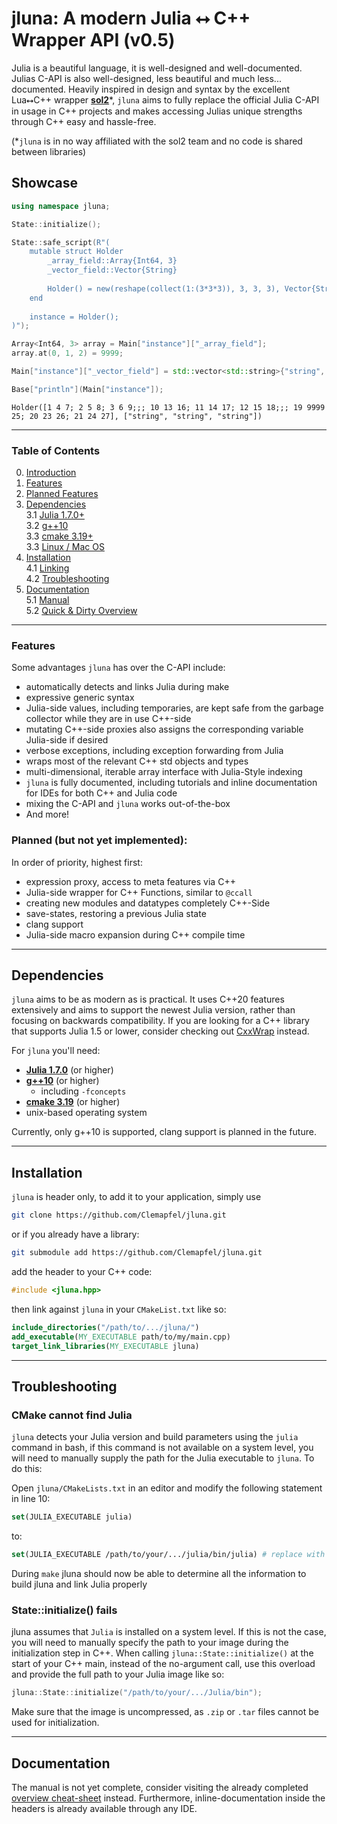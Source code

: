 # jluna: A modern Julia ⭤ C++ Wrapper API (v0.5)

Julia is a beautiful language, it is well-designed and well-documented. Julias C-API is also well-designed, less beautiful and much less... documented. Heavily inspired in design and syntax by the excellent Lua⭤C++ wrapper [**sol2**](https://github.com/ThePhD/sol2)*, `jluna` aims to fully replace the official Julia C-API in usage in C++ projects and makes accessing Julias unique strengths through C++ easy and hassle-free.

(*`jluna` is in no way affiliated with the sol2 team and no code is shared between libraries)

## Showcase

```cpp
using namespace jluna;

State::initialize();

State::safe_script(R"(
    mutable struct Holder
        _array_field::Array{Int64, 3}
        _vector_field::Vector{String}
    
        Holder() = new(reshape(collect(1:(3*3*3)), 3, 3, 3), Vector{String}())
    end
    
    instance = Holder();
)");

Array<Int64, 3> array = Main["instance"]["_array_field"];
array.at(0, 1, 2) = 9999;

Main["instance"]["_vector_field"] = std::vector<std::string>{"string", "string", "string"};

Base["println"](Main["instance"]);
```
```
Holder([1 4 7; 2 5 8; 3 6 9;;; 10 13 16; 11 14 17; 12 15 18;;; 19 9999 25; 20 23 26; 21 24 27], ["string", "string", "string"])
```

---

### Table of Contents

0. [Introduction](./README.md)
1. [Features](#features)<br>
2. [Planned Features](#planned-but-not-yet-implemented)<br>
3. [Dependencies](#dependencies)<br>
   3.1 [Julia 1.7.0+](#dependencies)<br>
   3.2 [g++10](#dependencies)<br>
   3.3 [cmake 3.19+](#dependencies)<br>
   3.3 [Linux / Mac OS](#dependencies)
4. [Installation](#installation)<br>
  4.1 [Linking](#installation)<br>
  4.2 [Troubleshooting](#troubleshooting)<br>
5. [Documentation](#documentation)<br>
    5.1 [Manual](./docs/docs.md)<br>
    5.2 [Quick & Dirty Overview](#documentation)
   
---

### Features
Some advantages `jluna` has over the C-API include:

+ automatically detects and links Julia during make
+ expressive generic syntax
+ Julia-side values, including temporaries, are kept safe from the garbage collector while they are in use C++-side
+ mutating C++-side proxies also assigns the corresponding variable Julia-side if desired
+ verbose exceptions, including exception forwarding from Julia
+ wraps most of the relevant C++ std objects and types
+ multi-dimensional, iterable array interface with Julia-Style indexing
+ `jluna` is fully documented, including tutorials and inline documentation for IDEs for both C++ and Julia code
+ mixing the C-API and `jluna` works out-of-the-box
+ And more!

### Planned (but not yet implemented):
In order of priority, highest first:
+ expression proxy, access to meta features via C++
+ Julia-side wrapper for C++ Functions, similar to `@ccall`
+ creating new modules and datatypes completely C++-Side
+ save-states, restoring a previous Julia state
+ clang support
+ Julia-side macro expansion during C++ compile time 

---

## Dependencies

`jluna` aims to be as modern as is practical. It uses C++20 features extensively and aims to support the newest Julia version, rather than focusing on backwards compatibility. If you are looking for a C++ library that supports Julia 1.5 or lower, consider checking out [CxxWrap](https://github.com/JuliaInterop/CxxWrap.jl) instead.

For `jluna` you'll need:
+ [**Julia 1.7.0**](https://julialang.org/downloads/#current_stable_release) (or higher)
+ [**g++10**](https://askubuntu.com/questions/1192955/how-to-install-g-10-on-ubuntu-18-04) (or higher)
  - including `-fconcepts`
+ [**cmake 3.19**](https://cmake.org/download/) (or higher)
+ unix-based operating system

Currently, only g++10 is supported, clang support is planned in the future.

---

## Installation

`jluna` is header only, to add it to your application, simply use

```bash
git clone https://github.com/Clemapfel/jluna.git
```

or if you already have a library:
```bash
git submodule add https://github.com/Clemapfel/jluna.git
```

add the header to your C++ code:
```cpp
#include <jluna.hpp>
```

then link against `jluna` in your `CMakeList.txt` like so:
```CMAKE
include_directories("/path/to/.../jluna/")
add_executable(MY_EXECUTABLE path/to/my/main.cpp)
target_link_libraries(MY_EXECUTABLE jluna)
```
---

## Troubleshooting

### CMake cannot find Julia

`jluna` detects your Julia version and build parameters using the `julia` command in bash, if this command is not available on a system level, you will need to manually supply the path for the Julia executable to `jluna`. To do this:

Open `jluna/CMakeLists.txt` in an editor and modify the following statement in line 10:

```cmake
set(JULIA_EXECUTABLE julia)
```
to:
```cmake
set(JULIA_EXECUTABLE /path/to/your/.../julia/bin/julia) # replace with the path to julia/bin/julia here
```

During `make` jluna should now be able to determine all the information to build jluna and link Julia properly

### State::initialize() fails

jluna assumes that `Julia` is installed on a system level. If this is not the case, you will need to manually specify the path to your image during the initialization step in C++. When calling `jluna::State::initialize()` at the start of your C++ main, instead of the no-argument call, use this overload and provide the full path to your Julia image like so:

```cpp
jluna::State::initialize("/path/to/your/.../Julia/bin");
```

Make sure that the image is uncompressed, as `.zip` or `.tar` files cannot be used for initialization.

---

## Documentation

The manual is not yet complete, consider visiting the already completed [overview cheat-sheet](./docs/quick_and_dirty.md) instead. Furthermore, inline-documentation inside the headers is already available through any IDE.











